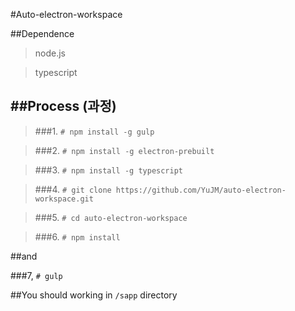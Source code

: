 
#Auto-electron-workspace

##Dependence
 
> node.js

> typescript


##Process (과정)
---

>###1. ```# npm install -g gulp```

>###2. ```# npm install -g electron-prebuilt```

>###3. ```# npm install -g typescript```

>###4. ```# git clone https://github.com/YuJM/auto-electron-workspace.git```

>###5. ```# cd auto-electron-workspace```

>###6. ```# npm install```

##and

###7, ```# gulp ```

##You should working in ```/sapp``` directory




